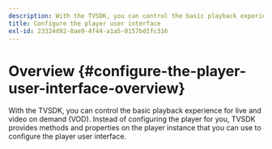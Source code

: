```yaml
---
description: With the TVSDK, you can control the basic playback experience for live and video on demand (VOD). Instead of configuring the player for you, TVSDK provides methods and properties on the player instance that you can use to configure the player user interface.
title: Configure the player user interface
exl-id: 23324d92-8ae9-4f44-a1a5-0157bd1fc316
---
```

# Overview {#configure-the-player-user-interface-overview}

With the TVSDK, you can control the basic playback experience for live and video on demand (VOD). Instead of configuring the player for you, TVSDK provides methods and properties on the player instance that you can use to configure the player user interface.
